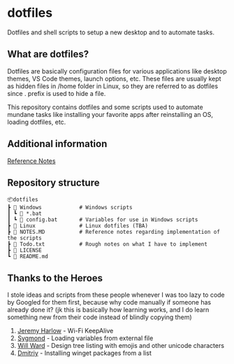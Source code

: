 # dotfiles
Dotfiles and shell scripts to setup a new desktop and to automate tasks.

## What are dotfiles?
Dotfiles are basically configuration files for various applications like desktop themes, VS Code themes, launch options, etc. These files are usually kept as hidden files in /home folder in Linux, so they are referred to as dotfiles since . prefix is used to hide a file.

This repository contains dotfiles and some scripts used to automate mundane tasks like installing your favorite apps after reinstalling an OS, loading dotfiles, etc.

## Additional information
[Reference Notes](NOTES.MD)

## Repository structure
```
📦dotfiles
┣ 📂 Windows            # Windows scripts
┃ ┗ 📜 *.bat
┃ ┗ 📜 config.bat       # Variables for use in Windows scripts
┣ 📂 Linux              # Linux dotfiles (TBA)
┣ 📜 NOTES.MD           # Reference notes regarding implementation of the scripts
┣ 📜 Todo.txt           # Rough notes on what I have to implement
┣ 📜 LICENSE
┗ 📜 README.md
```

## Thanks to the Heroes

I stole ideas and scripts from these people whenever I was too lazy to code by Googled for them first, because why code manually if someone has already done it? (jk this is basically how learning works, and I do learn something new from their code instead of blindly copying them)

1. [Jeremy Harlow](http://www.jeremyharlow.net/automatic-wi-fi-connectivity-checker-reconnect-script/) - Wi-Fi KeepAlive
2. [Sygmond](https://stackoverflow.com/a/54718259) - Loading variables from external file
3. [Will Ward](https://stackoverflow.com/a/57086391) -  Design tree listing with emojis and other unicode characters
4. [Dmitriy](https://gist.github.com/beamop/56674c994627c2d12daae83c3438228c?permalink_comment_id=3750988#gistcomment-3750988) - Installing winget packages from a list
